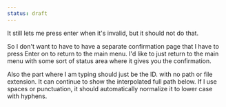 ```yaml
---
status: draft
---
```


It still lets me press enter when it's invalid, but it should not do that. 

So I don't want to have to have a separate confirmation page that I have to press Enter on to return to the main menu. I'd like to just return to the main menu with some sort of status area where it gives you the confirmation. 

Also the part where I am typing should just be the ID. with no path or file extension. It can continue to show the interpolated full path below. If I use spaces or punctuation, it should automatically normalize it to lower case with hyphens. 